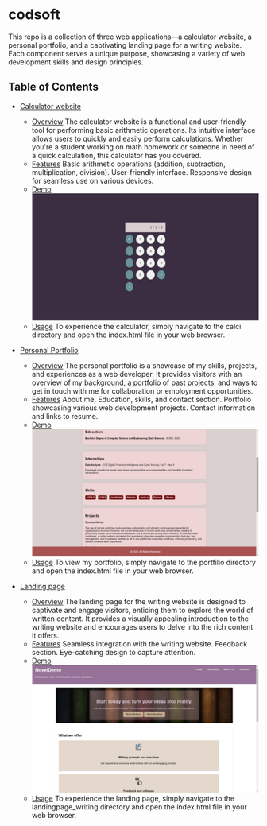 # codsoft
This repo is a collection of three web applications—a calculator website, a personal portfolio, and a captivating landing page for a writing website. Each component serves a unique purpose, showcasing a variety of web development skills and design principles.

## Table of Contents

- [Calculator website](#Calculator-website)
  - [Overview](#overview)
    The calculator website is a functional and user-friendly tool for performing basic arithmetic operations. Its intuitive interface allows users to quickly and easily perform calculations. Whether you're a student working on math homework or someone in need of a quick calculation, this calculator has you covered.
  - [Features](#features)
    Basic arithmetic operations (addition, subtraction, multiplication, division).
User-friendly interface.
Responsive design for seamless use on various devices.
  - [Demo](#demo)
    ![image](calci.png)
  - [Usage](#usage)
    To experience the calculator, simply navigate to the calci directory and open the index.html file in your web browser.

- [Personal Portfolio](#Personal-Portfolio)
  - [Overview](#overview)
    The personal portfolio is a showcase of my skills, projects, and experiences as a web developer. It provides visitors with an overview of my background, a portfolio of past projects, and ways to get in touch with me for collaboration or employment opportunities.
  - [Features](#features)
    About me, Education, skills, and contact section.
Portfolio showcasing various web development projects.
Contact information and links to resume.
  - [Demo](#demo)
    ![image](portfolio.png)
  - [Usage](#usage)
    To view my portfolio, simply navigate to the portfilio directory and open the index.html file in your web browser.
    
- [Landing page](#Landing-page)
  - [Overview](#overview)
    The landing page for the writing website is designed to captivate and engage visitors, enticing them to explore the world of written content. It provides a visually appealing introduction to the writing website and encourages users to delve into the rich content it offers.
  - [Features](#features)
   Seamless integration with the writing website. Feedback section. Eye-catching design to capture attention.
  - [Demo](#demo)
    ![image](landing.png)
  - [Usage](#usage)
    To experience the landing page, simply navigate to the landingpage_writing directory and open the index.html file in your web browser.


